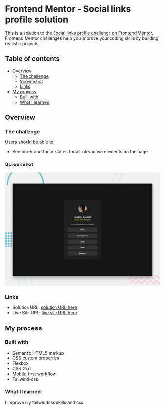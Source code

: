 # Frontend Mentor - Social links profile solution

This is a solution to the [Social links profile challenge on Frontend Mentor](https://www.frontendmentor.io/challenges/social-links-profile-UG32l9m6dQ). Frontend Mentor challenges help you improve your coding skills by building realistic projects. 

## Table of contents

- [Overview](#overview)
  - [The challenge](#the-challenge)
  - [Screenshot](#screenshot)
  - [Links](#links)
- [My process](#my-process)
  - [Built with](#built-with)
  - [What I learned](#what-i-learned)


## Overview

### The challenge

Users should be able to:

- See hover and focus states for all interactive elements on the page

### Screenshot

![Design preview for the Social links profile coding challenge](./design/desktop-preview.jpg)


### Links

- Solution URL: [ solution URL here](https://github.com/OUSSAMAACHICHE/Social_links_profile)
- Live Site URL: [ live site URL here](https://oussamaachiche.github.io/Social_links_profile/)

## My process

### Built with

- Semantic HTML5 markup
- CSS custom properties
- Flexbox
- CSS Grid
- Mobile-first workflow
- Tailwind-css


### What I learned

I improve my tailwindcss skills and css

